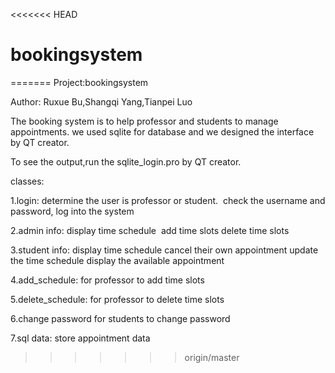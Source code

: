 <<<<<<< HEAD
# bookingsystem
=======
Project:bookingsystem

Author: Ruxue Bu,Shangqi Yang,Tianpei Luo

The booking system is to help professor and students to manage appointments. we used  sqlite for database and we designed the interface by QT creator.

To see the output,run the sqlite_login.pro by QT creator.

classes:

1.login:
determine the user is professor or student. 
check the username and password, log into the system 

2.admin info:
display time schedule 
add time slots
delete time slots

3.student info:
display time schedule
cancel their own appointment
update the time schedule
display the available appointment

4.add_schedule:
for professor to add time slots

5.delete_schedule:
for professor to delete time slots

6.change password
for students to change password

7.sql data:
store appointment data
>>>>>>> origin/master

